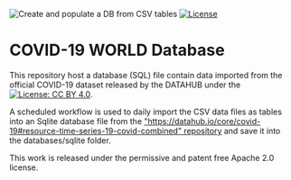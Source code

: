 ![Create and populate a DB from CSV tables](https://github.com/davide83/COVID19-DB/workflows/Create%20and%20populate%20a%20DB%20from%20CSV%20tables/badge.svg)
[![License](https://img.shields.io/badge/License-Apache%202.0-blue.svg)](https://opensource.org/licenses/Apache-2.0)

# COVID-19 WORLD Database 

This repository host a database (SQL) file contain data imported from the official COVID-19 dataset released by the DATAHUB under the [![License: CC BY 4.0](https://img.shields.io/badge/License-CC%20BY%204.0-lightgrey.svg)](https://creativecommons.org/licenses/by/4.0/).

A scheduled workflow is used to daily import the CSV data files as tables into an Sqlite database file from the ["https://datahub.io/core/covid-19#resource-time-series-19-covid-combined" repository](https://github.com/ALLIANCETECHSYSTEM/CovidWLDdb/) and save it into the databases/sqlite folder.



This work is released under the permissive and patent free Apache 2.0 license.
